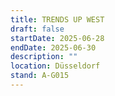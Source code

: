 ```yaml
---
title: TRENDS UP WEST
draft: false
startDate: 2025-06-28
endDate: 2025-06-30
description: ""
location: Düsseldorf
stand: A-G015
---
```

